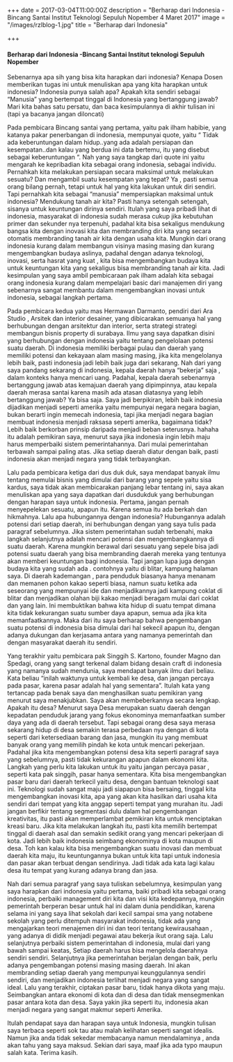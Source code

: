 +++
date = 2017-03-04T11:00:00Z
description = "Berharap dari Indonesia - Bincang Santai Institut Teknologi Sepuluh Nopember 4 Maret 2017"
image = "/images/rzlblog-1.jpg"
title = "Berharap dari Indonesia"

+++
#### Berharap dari Indonesia -Bincang Santai Institut teknologi Sepuluh Nopember

Sebenarnya apa sih yang bisa kita harapkan dari indonesia? Kenapa Dosen memberikan tugas ini untuk menuliskan apa yang kita harapkan untuk indonesia? Indonesia punya salah apa? Apakah kita sendiri sebagai “Manusia” yang bertempat tinggal di Indonesia yang bertanggung jawab? Mari kita bahas satu persatu, dan baca kesimpulannya di akhir tulisan ini (tapi ya bacanya jangan diloncati)

Pada pembicara Bincang santai yang pertama, yaitu pak ilham habibie, yang katanya pakar penerbangan di indonesia, mempunyai quote, yaitu “ Tidak ada keberuntungan dalam hidup..yang ada adalah persiapan dan kesempatan..dan kalau yang berdua ini data bertemu, itu yang disebut sebagai keberuntungan “. Nah yang saya tangkap dari quote ini yaitu mengarah ke kepribadian kita sebagai orang indonesia, sebagai individu. Pernahkah kita melakukan persiapan secara maksimal untuk melakukan sesuatu? Dan mengambil suatu kesempatan yang tepat? Ya , pasti semua orang bilang pernah, tetapi untuk hal yang kita lakukan untuk diri sendiri. Tapi pernahkah kita sebagai “manusia” mempersiapkan maksimal untuk indonesia? Mendukung tanah air kita? Pasti hanya setengah setengah, sisanya untuk keuntungan dirinya sendiri. Itulah yang saya pribadi lihat di indonesia, masyarakat di indonesia sudah merasa cukup jika kebutuhan primer dan sekunder nya terpenuhi, padahal kita bisa sekaligus mendukung bangsa kita dengan inovasi kita dan membranding diri kita yang secara otomatis membranding tanah air kita dengan usaha kita. Mungkin dari orang indonesia kurang dalam membangun visinya masing masing dan kurang mengembangkan budaya aslinya, padahal dengan adanya teknologi, inovasi, serta hasrat yang kuat , kita bisa mengembangkan budaya kita untuk keuntungan kita yang sekaligus bisa membranding tanah air kita. Jadi kesimpulan yang saya ambil pembicaraan pak ilham adalah kita sebagai orang indonesia kurang dalam mempelajari basic dari manajemen diri yang sebenarnya sangat membantu dalam mengembangkan inovasi untuk indonesia, sebagai langkah pertama.

Pada pembicara kedua yaitu mas Hermawan Darmanto, pendiri dari Ara Studio , Arsitek dan interior desainer, yang dibicarakan semuanya hal yang berhubungan dengan arsitektur dan interior, serta strategi strategi membangun bisnis property di surabaya. Ilmu yang saya dapatkan disini yang berhubungan dengan indonesia yaitu tentang pengelolaan potensi suatu daerah. Di indonesia memiliki berbagai pulau dan daerah yang memiliki potensi dan kekayaan alam masing masing, jika kita mengelolanya lebih baik, pasti indonesia jadi lebih baik juga dari sekarang. Nah dari yang saya pandang sekarang di indonesia, kepala daerah hanya “bekerja” saja , dalam konteks hanya mencari uang. Padahal, kepala daerah sebenarnya bertanggung jawab atas kemajuan daerah yang dipimpinnya, atau kepala daerah merasa santai karena masih ada atasan diatasnya yang lebih bertanggung jawab? Ya bisa saja. Saya jadi berpikiran, lebih baik indonesia dijadikan menjadi seperti amerika yaitu mempunyai negara negara bagian, bukan berarti ingin memecah indonesia, tapi jika menjadi negara bagian membuat indonesia menjadi raksasa seperti amerika, bagaimana tidak? Lebih baik berkorban prinsip daripada menjadi beban seterusnya. hahaha itu adalah pemikiran saya, menurut saya jika indonesia ingin lebih maju harus memperbaiki sistem pemerintahannya. Dari mulai pemerintahan terbawah sampai paling atas. Jika setiap daerah diatur dengan baik, pasti indonesia akan menjadi negara yang tidak terbayangkan.

Lalu pada pembicara ketiga dari dus duk duk, saya mendapat banyak ilmu tentang memulai bisnis yang dimulai dari barang yang sepele yaitu sisa kardus, saya tidak akan membicarakan panjang lebar tentang ini, saya akan menuliskan apa yang saya dapatkan dari dusdukduk yang berhubungan dengan harapan saya untuk indonesia. Pertama, jangan pernah menyepelekan sesuatu, apapun itu. Karena semua itu ada berkah dan hikmahnya. Lalu apa hubungannya dengan indonesia? Hubungannya adalah potensi dari setiap daerah, ini berhubungan dengan yang saya tulis pada paragraf sebelumnya. Jika sistem pemerintahan sudah terbenahi, maka langkah selanjutnya adalah mencari potensi dan mengembangkannya di suatu daerah. Karena mungkin berawal dari sesuatu yang sepele bisa jadi potensi suatu daerah yang bisa membranding daerah mereka yang tentunya akan memberi keuntungan bagi indonesia. Tapi jangan lupa juga dengan budaya kita yang sudah ada . contohnya yaitu di blitar, kampung halaman saya. Di daerah kademangan , para penduduk biasanya hanya menanam dan memanen pohon kakao seperti biasa, namun suatu ketika ada seseorang yang mempunyai ide dan menjadikannya jadi kampung coklat di blitar dan menjadikan olahan biji kakao menjadi beragam mulai dari coklat dan yang lain. Ini membuktikan bahwa kita hidup di suatu tempat dimana kita tidak kekurangan suatu sumber daya apapun, semua ada jika kita memanfaatkannya. Maka dari itu saya berharap bahwa pengembangan suatu potensi di indonesia bisa dimulai dari hal sekecil apapun itu, dengan adanya dukungan dan kerjasama antara yang namanya pemerintah dan dengan masyarakat daerah itu sendiri.

Yang terakhir yaitu pembicara pak Singgih S. Kartono, founder Magno dan Spedagi, orang yang sangt terkenal dalam bidang desain craft di indonesia yang namanya sudah mendunia, saya mendapat banyak ilmu dari beliau. Kata beliau “inilah waktunya untuk kembali ke desa, dan jangan percaya pada pasar, karena pasar adalah hal yang sementara”. Itulah kata yang tertancap pada benak saya dan menghasilkan suatu pemikiran yang menurut saya menakjubkan. Saya akan membeberkannya secara lengkap. Apakah itu desa? Menurut saya Desa merupakan suatu daerah dengan kepadatan penduduk jarang yang fokus ekonominya memanfaatkan sumber daya yang ada di daerah tersebut. Tapi sebagai orang desa saya merasa sekarang hidup di desa semakin terasa perbedaan nya dengan di kota seperti dari ketersediaan barang dan jasa, mungkin itu yang membuat banyak orang yang memilih pindah ke kota untuk mencari pekerjaan. Padahal jika kita mengembangkan potensi desa kita seperti paragraf saya yang sebelumnya, pasti tidak kekurangan apapun dalam ekonomi kita. Langkah yang perlu kita lakukan untuk itu yaitu jangan percaya pasar , seperti kata pak singgih, pasar hanya sementara. Kita bisa mengembangkan pasar baru dari daerah terkecil yaitu desa, dengan bantuan teknologi saat ini. Teknologi sudah sangat maju jadi siapapun bisa bersaing, tinggal kita mengembangkan inovasi kita, apa yang akan kita hasilkan dari usaha kita sendiri dari tempat yang kita anggap seperti tempat yang murahan itu. Jadi jangan berfikir tentang segmentasi dulu dalam hal pengembangan kreativitas, itu pasti akan memperlambat pemikiran kita untuk menciptakan kreasi baru. Jika kita melakukan langkah itu, pasti kita memilih bertempat tinggal di daerah asal dan semakin sedikit orang yang mencari pekerjaan di kota. Jadi lebih baik indonesia seimbang ekonominya di kota maupun di desa. Toh kan kalau kita bisa mengembangkan suatu inovasi dan membuat daerah kita maju, itu keuntungannya bukan untuk kita tapi untuk indonesia dan pasar akan terbuat dengan sendirinya. Jadi tidak ada kata lagi kalau desa itu tempat yang kurang adanya brang dan jasa.

Nah dari semua paragraf yang saya tuliskan sebelumnya, kesimpulan yang saya harapkan dari indonesia yaitu pertama, baiki pribadi kita sebagai orang indonesia, perbaiki management diri kita dan visi kita kedepannya, mungkin pemerintah berperan besar untuk hal ini dalam dunia pendidikan, karena selama ini yang saya lihat sekolah  dari kecil sampai sma yang notabene sekolah yang perlu ditempuh masyarakat indonesia, tidak ada yang mengajarkan teori menajemen diri ini dan teori tentang kewirausahaan , yang adanya di didik menjadi pegawai atau bekerja ikut orang saja. Lalu selanjutnya perbaiki sistem pemerintahan di indonesia, mulai dari yang bawah sampai keatas, Setiap daerah harus bisa mengelola daerahnya sendiri sendiri. Selanjutnya jika pemerintahan berjalan dengan baik, perlu adanya pengembangan  potensi masing masing daerah. Ini akan membranding setiap daerah yang mempunyai keunggulannya sendiri sendiri, dan menjadikan indonesia terlihat menjadi negara yang sangat ideal. Lalu yang terakhir, ciptakan pasar baru, tidak hanya dikota yang maju. Seimbangkan antara ekonomi di kota dan di desa dan tidak mensegmenkan pasar antara kota dan desa. Saya yakin jika seperti itu, indonesia akan menjadi negara yang sangat makmur seperti Amerika.

Itulah pendapat saya dan harapan saya untuk Indonesia, mungkin tulisan saya terbaca seperti sok tau atau malah kelihatan seperti sangat idealis. Namun jika anda tidak sekedar membacanya namun mendalaminya , anda akan tahu yang saya maksud. Sekian dari saya, maaf jika ada typo maupun salah kata. Terima kasih.